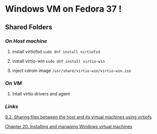# Windows VM on Fedora 37 !

## Shared Folders

### _On Host machine_

1) install virtiofsd
`sudo dnf install virtiofsd`

2) install virtio-win
`sudo dnf install virtio-win`

3) inject cdrom image
`/usr/share/virtio-win/virtio-win.iso`


### _On VM_

1) Intall virtio drivers and agent

### _Links_

[9.2. Sharing files between the host and its virtual machines using virtiofs](https://access.redhat.com/documentation/en-us/red_hat_enterprise_linux/9/html/configuring_and_managing_virtualization/sharing-files-between-the-host-and-its-virtual-machines_configuring-and-managing-virtualization#sharing-files-between-the-host-and-its-virtual-machines-using-virtiofs_sharing-files-between-the-host-and-its-virtual-machines)

[Chapter 20. Installing and managing Windows virtual machines](https://access.redhat.com/documentation/en-us/red_hat_enterprise_linux/9/html/configuring_and_managing_virtualization/installing-and-managing-windows-virtual-machines-on-rhel_configuring-and-managing-virtualization)
